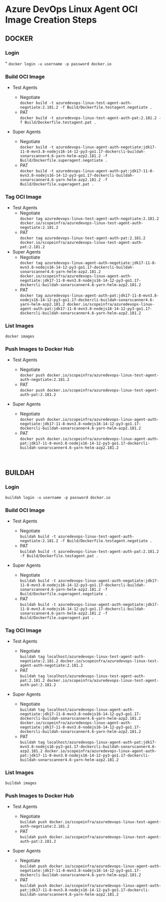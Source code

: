 # Azure DevOps Linux Agent OCI Image Creation Steps

## DOCKER

### Login
"
```docker login -u username -p password docker.io```

### Build OCI Image

- Test Agents
  - Negotiate <br>
  ```docker build -t azuredevops-linux-test-agent-auth-negotiate:2.181.2 -f Build/Dockerfile.testagent.negotiate .```
  - PAT <br>
  ```docker build -t azuredevops-linux-test-agent-auth-pat:2.181.2 -f Build/Dockerfile.testagent.pat .```

- Super Agents
  - Negotiate <br>
  ```docker build -t azuredevops-linux-agent-auth-negotiate:jdk17-11-8-mvn3.8-nodejs16-14-12-py3-go1.17-dockercli-buildah-sonarscanner4.6-yarn-helm-azp2.181.2 -f Build/Dockerfile.superagent.negotiate .```
  - PAT <br>
  ```docker build -t azuredevops-linux-agent-auth-pat:jdk17-11-8-mvn3.8-nodejs16-14-12-py3-go1.17-dockercli-buildah-sonarscanner4.6-yarn-helm-azp2.181.2 -f Build/Dockerfile.superagent.pat .```

### Tag OCI Image

- Test Agents
  - Negotiate <br>
  ```docker tag azuredevops-linux-test-agent-auth-negotiate:2.181.2 docker.io/scopeinfra/azuredevops-linux-test-agent-auth-negotiate:2.181.2```
  - PAT <br>
  ```docker tag azuredevops-linux-test-agent-auth-pat:2.181.2 docker.io/scopeinfra/azuredevops-linux-test-agent-auth-pat:2.181.2```
- Super Agents
  - Negotiate <br>
  ```docker tag azuredevops-linux-agent-auth-negotiate:jdk17-11-8-mvn3.8-nodejs16-14-12-py3-go1.17-dockercli-buildah-sonarscanner4.6-yarn-helm-azp2.181.2 docker.io/scopeinfra/azuredevops-linux-agent-auth-negotiate:jdk17-11-8-mvn3.8-nodejs16-14-12-py3-go1.17-dockercli-buildah-sonarscanner4.6-yarn-helm-azp2.181.2```
  - PAT <br>
  ```docker tag azuredevops-linux-agent-auth-pat:jdk17-11-8-mvn3.8-nodejs16-14-12-py3-go1.17-dockercli-buildah-sonarscanner4.6-yarn-helm-azp2.181.2 docker.io/scopeinfra/azuredevops-linux-agent-auth-pat:jdk17-11-8-mvn3.8-nodejs16-14-12-py3-go1.17-dockercli-buildah-sonarscanner4.6-yarn-helm-azp2.181.2```

### List Images

```docker images```

### Push Images to Docker Hub

- Test Agents
  - Negotiate <br>
  ```docker push docker.io/scopeinfra/azuredevops-linux-test-agent-auth-negotiate:2.181.2```
  - PAT <br>
  ```docker push docker.io/scopeinfra/azuredevops-linux-test-agent-auth-pat:2.181.2```

- Super Agents
  - Negotiate <br>
  ```docker push docker.io/scopeinfra/azuredevops-linux-agent-auth-negotiate:jdk17-11-8-mvn3.8-nodejs16-14-12-py3-go1.17-dockercli-buildah-sonarscanner4.6-yarn-helm-azp2.181.2```
  - PAT <br>
  ```docker push docker.io/scopeinfra/azuredevops-linux-agent-auth-pat:jdk17-11-8-mvn3.8-nodejs16-14-12-py3-go1.17-dockercli-buildah-sonarscanner4.6-yarn-helm-azp2.181.2```

<br>

## BUILDAH

### Login

```buildah login -u username -p password docker.io```

### Build OCI Image

- Test Agents
  - Negotiate <br>
  ```buildah build -t azuredevops-linux-test-agent-auth-negotiate:2.181.2 -f Build/Dockerfile.testagent.negotiate .```
  - PAT <br>
  ```buildah build -t azuredevops-linux-test-agent-auth-pat:2.181.2 -f Build/Dockerfile.testagent.pat .```

- Super Agents
  - Negotiate <br>
  ```buildah build -t azuredevops-linux-agent-auth-negotiate:jdk17-11-8-mvn3.8-nodejs16-14-12-py3-go1.17-dockercli-buildah-sonarscanner4.6-yarn-helm-azp2.181.2 -f Build/Dockerfile.superagent.negotiate .```
  - PAT <br>
  ```buildah build -t azuredevops-linux-agent-auth-negotiate:jdk17-11-8-mvn3.8-nodejs16-14-12-py3-go1.17-dockercli-buildah-sonarscanner4.6-yarn-helm-azp2.181.2 -f Build/Dockerfile.superagent.pat .```

### Tag OCI Image

- Test Agents
  - Negotiate <br>
  ```buildah tag localhost/azuredevops-linux-test-agent-auth-negotiate:2.181.2 docker.io/scopeinfra/azuredevops-linux-test-agent-auth-negotiate:2.181.2```
  - PAT <br>
  ```buildah tag localhost/azuredevops-linux-test-agent-auth-pat:2.181.2 docker.io/scopeinfra/azuredevops-linux-test-agent-auth-pat:2.181.2```

- Super Agents
  - Negotiate <br>
  ```buildah tag localhost/azuredevops-linux-agent-auth-negotiate:jdk17-11-8-mvn3.8-nodejs16-14-12-py3-go1.17-dockercli-buildah-sonarscanner4.6-yarn-helm-azp2.181.2 docker.io/scopeinfra/azuredevops-linux-agent-auth-negotiate:jdk17-11-8-mvn3.8-nodejs16-14-12-py3-go1.17-dockercli-buildah-sonarscanner4.6-yarn-helm-azp2.181.2```
  - PAT <br>
  ```buildah tag localhost/azuredevops-linux-agent-auth-pat:jdk17-mvn3.8-nodejs16-py3-go1.17-dockercli-buildah-sonarscanner4.6-azp2.181.2 docker.io/scopeinfra/azuredevops-linux-agent-auth-pat:jdk17-11-8-mvn3.8-nodejs16-14-12-py3-go1.17-dockercli-buildah-sonarscanner4.6-yarn-helm-azp2.181.2```

### List Images

```buildah images```

### Push Images to Docker Hub

- Test Agents
  - Negotiate <br>
  ```buildah push docker.io/scopeinfra/azuredevops-linux-test-agent-auth-negotiate:2.181.2```
  - PAT <br>
  ```buildah push docker.io/scopeinfra/azuredevops-linux-test-agent-auth-pat:2.181.2```

- Super Agents
  - Negotiate <br>
  ```buildah push docker.io/scopeinfra/azuredevops-linux-agent-auth-negotiate:jdk17-11-8-mvn3.8-nodejs16-14-12-py3-go1.17-dockercli-buildah-sonarscanner4.6-yarn-helm-azp2.181.2```
  - PAT <br>
  ```buildah push docker.io/scopeinfra/azuredevops-linux-agent-auth-pat:jdk17-11-8-mvn3.8-nodejs16-14-12-py3-go1.17-dockercli-buildah-sonarscanner4.6-yarn-helm-azp2.181.2```

